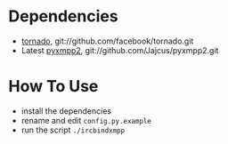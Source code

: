 Dependencies
============

* [tornado](https://github.com/facebook/tornado), git://github.com/facebook/tornado.git
* Latest [pyxmpp2](https://github.com/Jajcus/pyxmpp2), git://github.com/Jajcus/pyxmpp2.git

How To Use
==========
* install the dependencies
* rename and edit `config.py.example`
* run the script `./ircbindxmpp`
